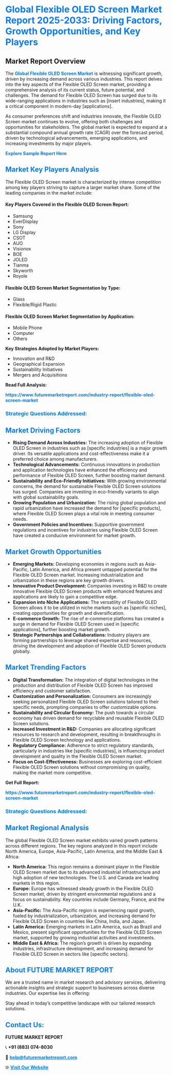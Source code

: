<h1 style="color: #007BFF;">Global Flexible OLED Screen Market Report 2025-2033: Driving Factors, Growth Opportunities, and Key Players</h1>

<section id="overview">
<h2>Market Report Overview</h2>
<p>The <a href="https://www.futuremarketreport.com/industry-report/flexible-oled-screen-market" style="color: #007BFF; text-decoration: none;"><strong>Global Flexible OLED Screen Market</strong></a> is witnessing significant growth, driven by increasing demand across various industries. This report delves into the key aspects of the Flexible OLED Screen market, providing a comprehensive analysis of its current status, future potential, and challenges. The demand for Flexible OLED Screen has surged due to its wide-ranging applications in industries such as [insert industries], making it a critical component in modern-day [applications].</p>
<p>As consumer preferences shift and industries innovate, the Flexible OLED Screen market continues to evolve, offering both challenges and opportunities for stakeholders. The global market is expected to expand at a substantial compound annual growth rate (CAGR) over the forecast period, driven by technological advancements, emerging applications, and increasing investments by major players.</p>
</section>

<section id="overview">
<p><a href="https://www.futuremarketreport.com/request-sample/reportId=81562" style="color: #007BFF; text-decoration: none;"><strong>Explore Sample Report Here</strong></a></p>
</section>

<section id="key-players">
<h2 style="color: #007BFF;">Market Key Players Analysis</h2>
<p>The Flexible OLED Screen market is characterized by intense competition among key players striving to capture a larger market share. Some of the leading companies in the market include:</p>
<h4>Key Players Covered in the Flexible OLED Screen Report:</h4>
<ul><li>Samsung</li><li>EverDisplay</li><li>Sony</li><li>LG Display</li><li>CSOT</li><li>AUO</li><li>Visionox</li><li>BOE</li><li>JOLED</li><li>Tianma</li><li>Skyworth</li><li>Royole</li></ul>
<h4>Flexible OLED Screen Market Segmentation by Type:</h4>
<ul><li>Glass</li><li>Flexible/Rigid Plastic</li></ul>

<h4>Flexible OLED Screen Market Segmentation by Application:</h4>
<ul><li>Mobile Phone</li><li>Computer</li><li>Others</li></ul>
<p><strong>Key Strategies Adopted by Market Players:</strong></p>
<ul>
<li>Innovation and R&D</li>
<li>Geographical Expansion</li>
<li>Sustainability Initiatives</li>
<li>Mergers and Acquisitions</li>
</ul>
</section>

<section>
<p><strong>Read Full Analysis: </strong></p><a href="https://www.futuremarketreport.com/industry-report/flexible-oled-screen-market" style="color: #007BFF; text-decoration: none;"><strong>https://www.futuremarketreport.com/industry-report/flexible-oled-screen-market</strong></a>
<h3 style="color: #007BFF;">Strategic Questions Addressed:</h3>
</section>

<section id="driving-factors">
<h2 style="color: #007BFF;">Market Driving Factors</h2>
<ul>
<li><strong>Rising Demand Across Industries:</strong> The increasing adoption of Flexible OLED Screen in industries such as [specific industries] is a major growth driver. Its versatile applications and cost-effectiveness make it a preferred choice among manufacturers.</li>
<li><strong>Technological Advancements:</strong> Continuous innovations in production and application technologies have enhanced the efficiency and performance of Flexible OLED Screen, further boosting market demand.</li>
<li><strong>Sustainability and Eco-Friendly Initiatives:</strong> With growing environmental concerns, the demand for sustainable Flexible OLED Screen solutions has surged. Companies are investing in eco-friendly variants to align with global sustainability goals.</li>
<li><strong>Growing Population and Urbanization:</strong> The rising global population and rapid urbanization have increased the demand for [specific products], where Flexible OLED Screen plays a vital role in meeting consumer needs.</li>
<li><strong>Government Policies and Incentives:</strong> Supportive government regulations and incentives for industries using Flexible OLED Screen have created a conducive environment for market growth.</li>
</ul>
</section>

<section id="growth-opportunities">
<h2 style="color: #007BFF;">Market Growth Opportunities</h2>
<ul>
<li><strong>Emerging Markets:</strong> Developing economies in regions such as Asia-Pacific, Latin America, and Africa present untapped potential for the Flexible OLED Screen market. Increasing industrialization and urbanization in these regions are key growth drivers.</li>
<li><strong>Innovative Product Development:</strong> Companies investing in R&D to create innovative Flexible OLED Screen products with enhanced features and applications are likely to gain a competitive edge.</li>
<li><strong>Expansion into Niche Applications:</strong> The versatility of Flexible OLED Screen allows it to be utilized in niche markets such as [specific niches], creating opportunities for growth and diversification.</li>
<li><strong>E-commerce Growth:</strong> The rise of e-commerce platforms has created a surge in demand for Flexible OLED Screen used in [specific applications], further boosting market growth.</li>
<li><strong>Strategic Partnerships and Collaborations:</strong> Industry players are forming partnerships to leverage shared expertise and resources, driving the development and adoption of Flexible OLED Screen products globally.</li>
</ul>
</section>

<section id="trending-factors">
<h2 style="color: #007BFF;">Market Trending Factors</h2>
<ul>
<li><strong>Digital Transformation:</strong> The integration of digital technologies in the production and distribution of Flexible OLED Screen has improved efficiency and customer satisfaction.</li>
<li><strong>Customization and Personalization:</strong> Consumers are increasingly seeking personalized Flexible OLED Screen solutions tailored to their specific needs, prompting companies to offer customizable options.</li>
<li><strong>Sustainability and Circular Economy:</strong> The push towards a circular economy has driven demand for recyclable and reusable Flexible OLED Screen solutions.</li>
<li><strong>Increased Investment in R&D:</strong> Companies are allocating significant resources to research and development, resulting in breakthroughs in Flexible OLED Screen technology and applications.</li>
<li><strong>Regulatory Compliance:</strong> Adherence to strict regulatory standards, particularly in industries like [specific industries], is influencing product development and quality in the Flexible OLED Screen market.</li>
<li><strong>Focus on Cost-Effectiveness:</strong> Businesses are exploring cost-efficient Flexible OLED Screen solutions without compromising on quality, making the market more competitive.</li>
</ul>
</section>

<section>
<p><strong>Get Full Report: </strong></p><a href="https://www.futuremarketreport.com/industry-report/flexible-oled-screen-market" style="color: #007BFF; text-decoration: none;"><strong>https://www.futuremarketreport.com/industry-report/flexible-oled-screen-market</strong></a>
<h3 style="color: #007BFF;">Strategic Questions Addressed:</h3>
</section>


<section id="regional-analysis">
<h2 style="color: #007BFF;">Market Regional Analysis</h2>
<p>The global Flexible OLED Screen market exhibits varied growth patterns across different regions. The key regions analyzed in this report include North America, Europe, Asia-Pacific, Latin America, and the Middle East & Africa:</p>
<ul>
<li><strong>North America:</strong> This region remains a dominant player in the Flexible OLED Screen market due to its advanced industrial infrastructure and high adoption of new technologies. The U.S. and Canada are leading markets in this region.</li>
<li><strong>Europe:</strong> Europe has witnessed steady growth in the Flexible OLED Screen market, driven by stringent environmental regulations and a focus on sustainability. Key countries include Germany, France, and the U.K.</li>
<li><strong>Asia-Pacific:</strong> The Asia-Pacific region is experiencing rapid growth, fueled by industrialization, urbanization, and increasing demand for Flexible OLED Screen in countries like China, India, and Japan.</li>
<li><strong>Latin America:</strong> Emerging markets in Latin America, such as Brazil and Mexico, present significant opportunities for the Flexible OLED Screen market, supported by growing industrial activities and investments.</li>
<li><strong>Middle East & Africa:</strong> The region’s growth is driven by expanding industries, infrastructure development, and increasing demand for Flexible OLED Screen in sectors like [specific sectors].</li>
</ul>
</section>

<footer>
<h2 style="color: #007BFF;">About FUTURE MARKET REPORT</h2>
<p>We are a trusted name in market research and advisory services, delivering actionable insights and strategic support to businesses across diverse industries. Our expertise lies in offering:</p>

<p>Stay ahead in today’s competitive landscape with our tailored research solutions.</p>

<h2 style="color: #007BFF;">Contact Us:</h2>
<p><strong>FUTURE MARKET REPORT</strong></p>
<p>📞 <strong>+91 (883) 074-8030</strong></p>
<p>📧 <strong><a href="mailto:help@futuremarketreport.com" style="color: #007BFF;">help@futuremarketreport.com</a></strong></p>
<p>🌐 <strong><a href="https://www.futuremarketreport.com/" style="color: #007BFF;">Visit Our Website</a></strong></p>
</footer>